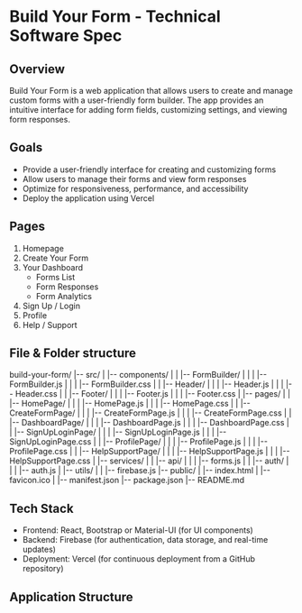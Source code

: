 # Build Your Form - Technical Software Spec

## Overview

Build Your Form is a web application that allows users to create and manage custom forms with a user-friendly form builder. The app provides an intuitive interface for adding form fields, customizing settings, and viewing form responses.

## Goals

- Provide a user-friendly interface for creating and customizing forms
- Allow users to manage their forms and view form responses
- Optimize for responsiveness, performance, and accessibility
- Deploy the application using Vercel

## Pages

1. Homepage
2. Create Your Form
3. Your Dashboard
   - Forms List
   - Form Responses
   - Form Analytics
4. Sign Up / Login
5. Profile
6. Help / Support

## File & Folder structure

build-your-form/
|-- src/
|   |-- components/
|   |   |-- FormBuilder/
|   |   |   |-- FormBuilder.js
|   |   |   |-- FormBuilder.css
|   |   |-- Header/
|   |   |   |-- Header.js
|   |   |   |-- Header.css
|   |   |-- Footer/
|   |   |   |-- Footer.js
|   |   |   |-- Footer.css
|   |-- pages/
|   |   |-- HomePage/
|   |   |   |-- HomePage.js
|   |   |   |-- HomePage.css
|   |   |-- CreateFormPage/
|   |   |   |-- CreateFormPage.js
|   |   |   |-- CreateFormPage.css
|   |   |-- DashboardPage/
|   |   |   |-- DashboardPage.js
|   |   |   |-- DashboardPage.css
|   |   |-- SignUpLoginPage/
|   |   |   |-- SignUpLoginPage.js
|   |   |   |-- SignUpLoginPage.css
|   |   |-- ProfilePage/
|   |   |   |-- ProfilePage.js
|   |   |   |-- ProfilePage.css
|   |   |-- HelpSupportPage/
|   |   |   |-- HelpSupportPage.js
|   |   |   |-- HelpSupportPage.css
|   |-- services/
|   |   |-- api/
|   |   |   |-- forms.js
|   |   |-- auth/
|   |   |   |-- auth.js
|   |-- utils/
|   |   |-- firebase.js
|-- public/
|   |-- index.html
|   |-- favicon.ico
|   |-- manifest.json
|-- package.json
|-- README.md


## Tech Stack

- Frontend: React, Bootstrap or Material-UI (for UI components)
- Backend: Firebase (for authentication, data storage, and real-time updates)
- Deployment: Vercel (for continuous deployment from a GitHub repository)

## Application Structure

